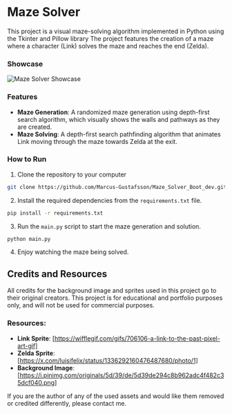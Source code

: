 # Maze Solver

This project is a visual maze-solving algorithm implemented in Python using the Tkinter and Pillow library
The project features the creation of a maze where a character (Link) solves the maze and reaches the end (Zelda).

### Showcase
![Maze Solver Showcase](./images/showcase.gif)

### Features
- **Maze Generation**: A randomized maze generation using depth-first search algorithm, which visually shows the walls and pathways as they are created.
- **Maze Solving**: A depth-first search pathfinding algorithm that animates Link moving through the maze towards Zelda at the exit.

### How to Run
1. Clone the repository to your computer
```bash
git clone https://github.com/Marcus-Gustafsson/Maze_Solver_Boot_dev.git
```
2. Install the required dependencies from the `requirements.txt` file.
```bash
pip install -r requirements.txt
```
3. Run the `main.py` script to start the maze generation and solution.
```bash
python main.py
```
4. Enjoy watching the maze being solved.



## Credits and Resources

All credits for the background image and sprites used in this project go to their original creators. This project is for educational and portfolio purposes only, and will not be used for commercial purposes.

### Resources:
- **Link Sprite**: [https://wifflegif.com/gifs/706106-a-link-to-the-past-pixel-art-gif]
- **Zelda Sprite**: [https://x.com/luisifelix/status/1336292160476487680/photo/1]
- **Background Image**: [https://i.pinimg.com/originals/5d/39/de/5d39de294c8b962adc4f482c35dcf040.png]

If you are the author of any of the used assets and would like them removed or credited differently, please contact me.
